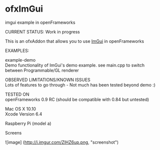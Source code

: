 # ofxImGui
imgui example in openFrameworks

CURRENT STATUS: Work in progress   

This is an ofxAddon that allows you to use [ImGui](https://github.com/ocornut/imgui) in openFrameworks

EXAMPLES:   

example-demo  
Demo functionality of ImGui's demo example. see main.cpp to switch between Programmable/GL renderer

OBSERVED LIMITATIONS/KNOWN ISSUES   
Lots of features to go through - Not much has been tested beyond demo :)


TESTED ON   
openFrameworks 0.9 RC (should be compatible with 0.84 but untested)   

Mac OS X 10.10   
Xcode Version 6.4   

Raspberry Pi (model a)   

Screens

![image]
(http://i.imgur.com/ZlHZ6up.png, "screenshot")
